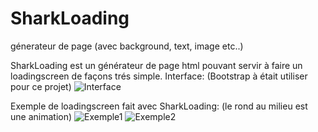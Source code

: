# SharkLoading
génerateur de page (avec background, text, image etc..)

SharkLoading est un générateur de page html pouvant servir à faire un loadingscreen de façons trés simple.
Interface: (Bootstrap à était utiliser pour ce projet)
![Interface](https://mtxserv.com/forums/attachments/1586297964598-png.38657)

Exemple de loadingscreen fait avec SharkLoading: (le rond au milieu est une animation)
![Exemple1](https://mtxserv.com/forums/attachments/1586191297337-png.38423)
![Exemple2](https://mtxserv.com/forums/attachments/1586296696501-png.38647)
